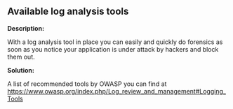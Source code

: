 
Available log analysis tools
-------

**Description:**

With a log analysis tool in place you can easily and quickly do forensics as soon as you notice your application is under attack by hackers and block them out.


**Solution:**

A list of recommended tools by OWASP you can find at https://www.owasp.org/index.php/Log_review_and_management#Logging_Tools

	